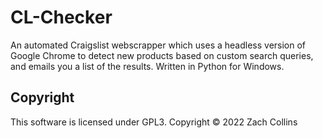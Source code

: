 # CL-Checker

An automated Craigslist webscrapper which uses a headless version of Google Chrome to detect new products based on custom 
search queries, and emails you a list of the results. Written in Python for Windows. 

## Copyright

This software is licensed under GPL3. Copyright &copy; 2022 Zach Collins
